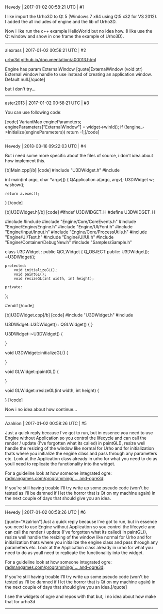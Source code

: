 Hevedy | 2017-01-02 00:58:21 UTC | #1

I like import the Urho3D to Qt 5 (Windows 7 x64 using Qt5 x32 for VS 2012). 
I added the all includes of engine and the lib of Urho3D.

Now i like run the c++ example HelloWorld but no idea how. (I like use the Qt window and show in one frame the example of Urho3D).

-------------------------

alexrass | 2017-01-02 00:58:21 UTC | #2

[urho3d.github.io/documentation/a00013.html](http://urho3d.github.io/documentation/a00013.html)

Engine has param ExternalWindow 
[quote]ExternalWindow (void ptr) External window handle to use instead of creating an application window. Default null.[/quote]

but i don't try...

-------------------------

aster2013 | 2017-01-02 00:58:21 UTC | #3

You can use following code:

[code]
    VariantMap engineParameters;
    engineParameters["ExternalWindow"] = widget->winId();
    if (!engine_->Initialize(engineParameters))
        return -1;[/code]

-------------------------

Hevedy | 2018-03-16 09:22:03 UTC | #4

But i need some more specific about the files of source, i don't idea about how implement this.

[b]Main.cpp[/b]
[code]
#include "U3DWidget.h"
#include <QApplication>

int main(int argc, char *argv[])
{
    QApplication a(argc, argv);
    U3DWidget w;
    w.show();

    return a.exec();
}
[/code]

[b]U3DWidget.h[/b]
[code]
#ifndef U3DWIDGET_H
#define U3DWIDGET_H

#include <QtOpenGL>
#include <QGLWidget>
#include "Engine/Core/CoreEvents.h"
#include "Engine/Engine/Engine.h"
#include "Engine/UI/Font.h"
#include "Engine/Input/Input.h"
#include "Engine/Core/ProcessUtils.h"
#include "Engine/UI/Text.h"
#include "Engine/UI/UI.h"
#include "Engine/Container/DebugNew.h"
#include "Samples/Sample.h"

class U3DWidget : public QGLWidget {
    Q_OBJECT
    public:
        U3DWidget();
        ~U3DWidget();

    protected:
        void initializeGL();
        void paintGL();
        void resizeGL(int width, int height);

    private:
};

#endif
[/code]

[b]U3DWidget.cpp[/b]
[code]
#include "U3DWidget.h"
#include <stdexcept>

U3DWidget::U3DWidget() : QGLWidget() { }

U3DWidget::~U3DWidget() {

}

void U3DWidget::initializeGL() {

}

void GLWidget::paintGL() {

}

void GLWidget::resizeGL(int width, int height) {

}
[/code]

Now i no idea about how continue...

-------------------------

Azalrion | 2017-01-02 00:58:26 UTC | #5

Just a quick reply because I've got to run, but in essence you need to use Engine without Application so you control the lifecycle and can call the render / update (I've forgotten what its called) in paintGL(), resize well handle the resizing of the window like normal for Urho and for initialization thats where you initialize the engine class and pass through any parameters etc. Look at the Application class already in urho for what you need to do as youll need to replicate the functionality into the widget.

For a guideline look at how someone integrated ogre: [radmangames.com/programming/ ... and-ogre3d](http://www.radmangames.com/programming/successfully-integrating-qt-and-ogre3d).

If you're still having trouble I'll try write up some pseudo code (won't be tested as I'll be damned if I let the horror that is Qt on my machine again) in the next couple of days that should give you an idea.

-------------------------

Hevedy | 2017-01-02 00:58:26 UTC | #6

[quote="Azalrion"]Just a quick reply because I've got to run, but in essence you need to use Engine without Application so you control the lifecycle and can call the render / update (I've forgotten what its called) in paintGL(), resize well handle the resizing of the window like normal for Urho and for initialization thats where you initialize the engine class and pass through any parameters etc. Look at the Application class already in urho for what you need to do as youll need to replicate the functionality into the widget.

For a guideline look at how someone integrated ogre: [radmangames.com/programming/ ... and-ogre3d](http://www.radmangames.com/programming/successfully-integrating-qt-and-ogre3d).

If you're still having trouble I'll try write up some pseudo code (won't be tested as I'll be damned if I let the horror that is Qt on my machine again) in the next couple of days that should give you an idea.[/quote]

I see the widgets of ogre and repos with that but, i no idea about how make that for urho3d

-------------------------


